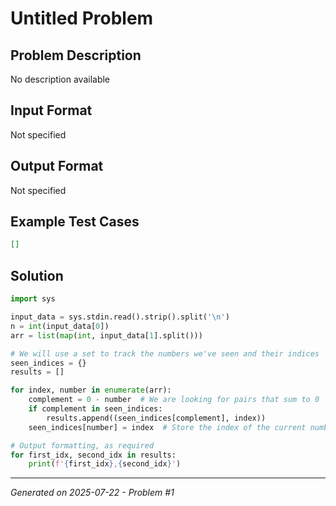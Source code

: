 # Untitled Problem

## Problem Description
No description available

## Input Format
Not specified

## Output Format
Not specified

## Example Test Cases
```json
[]
```

## Solution
```python
import sys

input_data = sys.stdin.read().strip().split('\n')
n = int(input_data[0])
arr = list(map(int, input_data[1].split()))

# We will use a set to track the numbers we've seen and their indices
seen_indices = {}
results = []

for index, number in enumerate(arr):
    complement = 0 - number  # We are looking for pairs that sum to 0
    if complement in seen_indices:
        results.append((seen_indices[complement], index))
    seen_indices[number] = index  # Store the index of the current number

# Output formatting, as required
for first_idx, second_idx in results:
    print(f'{first_idx},{second_idx}')
```

---
*Generated on 2025-07-22 - Problem #1*